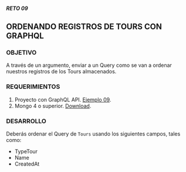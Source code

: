 ##### RETO 09
## ORDENANDO REGISTROS DE TOURS CON GRAPHQL

### OBJETIVO
A través de un argumento, enviar a un Query como se van a ordenar nuestros registros de los Tours almacenados.

### REQUERIMIENTOS
1. Proyecto con GraphQL API. [Ejemplo 09](https://github.com/coderdiaz/graphql-course-express/tree/ejemplo-09).
2. Mongo 4 o superior. [Download](https://www.mongodb.com/download-center/community).

### DESARROLLO
Deberás ordenar el Query de `Tours` usando los siguientes campos, tales como:
- TypeTour
- Name
- CreatedAt
